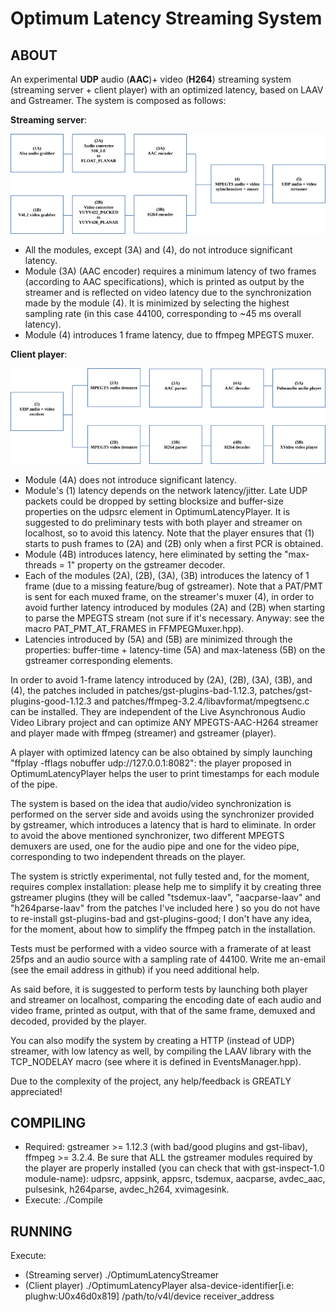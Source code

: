 # Optimum Latency Streaming System

## ABOUT

An experimental **UDP** audio (**AAC**)+ video (**H264**) streaming system (streaming server + client player) with an optimized latency, based on LAAV and Gstreamer.
The system is composed as follows:

**Streaming server**:


![Image](olss-server.png)

* All the modules, except (3A) and (4), do not introduce significant latency.
* Module (3A) (AAC encoder) requires a minimum latency of two frames (according to AAC specifications), which is printed as output by the streamer and is reflected on video latency due to the synchronization made by the module (4). It is minimized by selecting the highest sampling rate (in this case 44100, corresponding to ~45 ms overall latency).
* Module (4) introduces 1 frame latency, due to ffmpeg MPEGTS muxer.

**Client player**:

![Image](olss-player.png)

* Module (4A) does not introduce significant latency.
* Module's (1) latency depends on the network latency/jitter. Late UDP packets could be dropped by setting blocksize and buffer-size properties on the udpsrc element in OptimumLatencyPlayer. It is suggested to do preliminary tests with both player and streamer on localhost, so to avoid this latency. Note that the player ensures that (1) starts to push frames to (2A) and (2B) only when a first PCR is obtained.
* Module (4B) introduces latency, here eliminated by setting the "max-threads = 1" property on the gstreamer decoder.
* Each of the modules (2A), (2B), (3A), (3B) introduces the latency of 1 frame (due to a missing feature/bug of gstreamer). Note that a PAT/PMT is sent for each muxed frame, on the streamer's muxer (4), in order to avoid further latency introduced by modules (2A) and (2B) when starting to parse the MPEGTS stream (not sure if it's necessary. Anyway: see the macro PAT_PMT_AT_FRAMES in FFMPEGMuxer.hpp).
* Latencies introduced by (5A) and (5B) are minimized through the properties: buffer-time + latency-time (5A) and max-lateness (5B) on the gstreamer corresponding elements.

In order to avoid 1-frame latency introduced by (2A), (2B), (3A), (3B), and (4), the patches included in patches/gst-plugins-bad-1.12.3, patches/gst-plugins-good-1.12.3 and patches/ffmpeg-3.2.4/libavformat/mpegtsenc.c can be installed. They are independent of the Live Asynchronous Audio Video Library project and can optimize ANY MPEGTS-AAC-H264 streamer and player made with ffmpeg (streamer) and gstreamer (player).

A player with optimized latency can be also obtained by simply launching "ffplay -fflags nobuffer udp://127.0.0.1:8082": the player proposed in OptimumLatencyPlayer helps the user to print timestamps for each module of the pipe.

The system is based on the idea that audio/video synchronization is performed on the server side and avoids using the synchronizer provided by gstreamer, which introduces a latency that is hard to eliminate. In order to avoid the above mentioned synchronizer, two different MPEGTS demuxers are used, one for the audio pipe and one for the video pipe, corresponding to two independent threads on the player.

The system is strictly experimental, not fully tested and, for the moment, requires complex installation: please help me to simplify it by creating three gstreamer plugins (they will be called "tsdemux-laav", "aacparse-laav" and "h264parse-laav" from the patches I've included here ) so you do not have to re-install gst-plugins-bad and gst-plugins-good; I don't have any idea, for the moment, about how to simplify the ffmpeg patch in the installation.

Tests must be performed with a video source with a framerate of at least 25fps and an audio source with a sampling rate of 44100. Write me an-email (see the email address in github) if you need additional help.

As said before, it is suggested to perform tests by launching both player and streamer on localhost, comparing the encoding date of each audio and video frame, printed as output, with that of the same frame, demuxed and decoded, provided by the player.

You can also modify the system by creating a HTTP (instead of UDP) streamer, with low latency as well, by compiling the LAAV library with the TCP_NODELAY macro (see where it is defined in EventsManager.hpp).

Due to the complexity of the project, any help/feedback is GREATLY appreciated!

## COMPILING 

* Required: gstreamer >= 1.12.3 (with bad/good plugins and gst-libav), ffmpeg >= 3.2.4.
Be sure that ALL the gstreamer modules required by the player are properly installed (you can check that with gst-inspect-1.0 module-name): udpsrc, appsink, appsrc, tsdemux, aacparse, avdec_aac, pulsesink, h264parse, avdec_h264, xvimagesink.
* Execute: ./Compile

## RUNNING

Execute:
* (Streaming server)
./OptimumLatencyStreamer
* (Client player)
./OptimumLatencyPlayer alsa-device-identifier[i.e: plughw:U0x46d0x819] /path/to/v4l/device receiver_address
